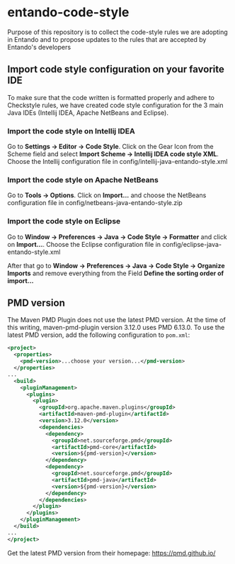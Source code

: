 # entando-code-style
Purpose of this repository is to collect the
code-style rules we are adopting in Entando and
to propose updates to the rules that are accepted by
Entando's developers

## Import code style configuration on your favorite IDE
To make sure that the code written is formatted properly and adhere to Checkstyle rules,
we have created code style configuration for the 3 main Java IDEs (Intellij IDEA,
Apache NetBeans and Eclipse).

### Import the code style on Intellij IDEA
Go to **Settings -> Editor -> Code Style**. Click on the Gear Icon from the Scheme field
and select **Import Scheme -> Intellij IDEA code style XML**. Choose the Intellij configuration
file in config/intellij-java-entando-style.xml

### Import the code style on Apache NetBeans
Go to **Tools -> Options**. Click on **Import...** and choose the NetBeans configuration
file in config/netbeans-java-entando-style.zip

### Import the code style on Eclipse
Go to **Window -> Preferences -> Java -> Code Style -> Formatter** and click on **Import...**.
Choose the Eclipse configuration file in config/eclipse-java-entando-style.xml

After that go to **Window -> Preferences -> Java -> Code Style -> Organize Imports** and
remove everything from the Field **Define the sorting order of import...**

## PMD version

The Maven PMD Plugin does not use the latest PMD version. At the time of this writing,
maven-pmd-plugin version 3.12.0 uses PMD 6.13.0. To use the latest PMD version, add the 
following configuration to `pom.xml`:

```xml
<project>
  <properties>
    <pmd-version>...choose your version...</pmd-version>
  </properties>
...
  <build>
    <pluginManagement>
      <plugins>
        <plugin>
          <groupId>org.apache.maven.plugins</groupId>
          <artifactId>maven-pmd-plugin</artifactId>
          <version>3.12.0</version>
          <dependencies>
            <dependency>
              <groupId>net.sourceforge.pmd</groupId>
              <artifactId>pmd-core</artifactId>
              <version>${pmd-version}</version>
            </dependency>
            <dependency>
              <groupId>net.sourceforge.pmd</groupId>
              <artifactId>pmd-java</artifactId>
              <version>${pmd-version}</version>
            </dependency>
          </dependencies>
        </plugin>
      </plugins>
    </pluginManagement>
  </build>
...
</project>
``` 

Get the latest PMD version from their homepage: https://pmd.github.io/
